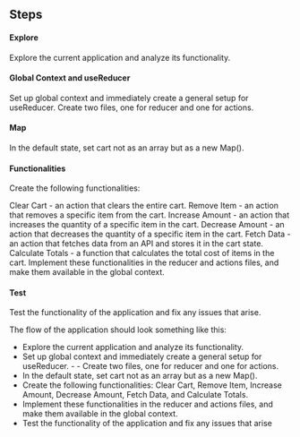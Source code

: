 ## Steps

#### Explore

Explore the current application and analyze its functionality.

#### Global Context and useReducer

Set up global context and immediately create a general setup for useReducer. Create two files, one for reducer and one for actions.

#### Map

In the default state, set cart not as an array but as a new Map().

#### Functionalities

Create the following functionalities:

Clear Cart - an action that clears the entire cart.
Remove Item - an action that removes a specific item from the cart.
Increase Amount - an action that increases the quantity of a specific item in the cart.
Decrease Amount - an action that decreases the quantity of a specific item in the cart.
Fetch Data - an action that fetches data from an API and stores it in the cart state.
Calculate Totals - a function that calculates the total cost of items in the cart.
Implement these functionalities in the reducer and actions files, and make them available in the global context.

#### Test

Test the functionality of the application and fix any issues that arise.

The flow of the application should look something like this:

-  Explore the current application and analyze its functionality.
-  Set up global context and immediately create a general setup for useReducer. - - Create two files, one for reducer and one for actions.
-  In the default state, set cart not as an array but as a new Map().
-  Create the following functionalities: Clear Cart, Remove Item, Increase Amount, Decrease Amount, Fetch Data, and Calculate Totals.
-  Implement these functionalities in the reducer and actions files, and make them available in the global context.
-  Test the functionality of the application and fix any issues that arise

